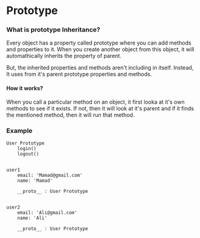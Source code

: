 # Prototype

### What is prototype Inheritance?
Every object has a property called prototype where you can add methods and properties to it. When you create another object from this object, it will automathically inherits the property of parent.

But, the inherited properties and methods aren't including in itself. Instead, It uses from it's parent prototype properties and methods.

#### How it works?
When you call a particular method on an object, it first looka at it's own methods to see if it exists. If not, then it will look at it's parent and if it finds the mentioned method, then it will run that method.
 

 ### Example

    User Prototype
        login()
        logout()


    user1
        email: 'Mamad@gmail.com'
        name: 'Mamad'

        __proto__ : User Prototype


    user2
        email: 'Ali@gmail.com'
        name: 'Ali'

        __proto__ : User Prototype